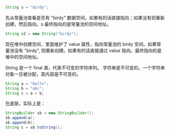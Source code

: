 
```java
String s = "birdy";
```
先从常量池查看是否有 "birdy" 数据空间，如果有的话直接指向；如果没有则重新创建，然后指向。s 最终指向的是常量池的空间地址。

```java
String s2 = new String("birdy");
```
现在堆中创建空间，里面维护了 value 属性，指向常量池的 birdy 空间。如果常量池没有 "birdy", 则重新创建。如果有的话直接通过 value 指向。最终指向的是堆中的空间地址。


String 是一个 final 类，代表不可变的字符序列。
字符串是不可变的。一个字符串对象一旦被分配，其内容是不可变的。

```java
String a = "hello";
String b = "abc";
String c = a + b;
```
在底层，实际上是：
```java
StringBuilder sb = new StringBuilder();
sb.append(a);
sb.append(b);
String c = sb.toString();
```